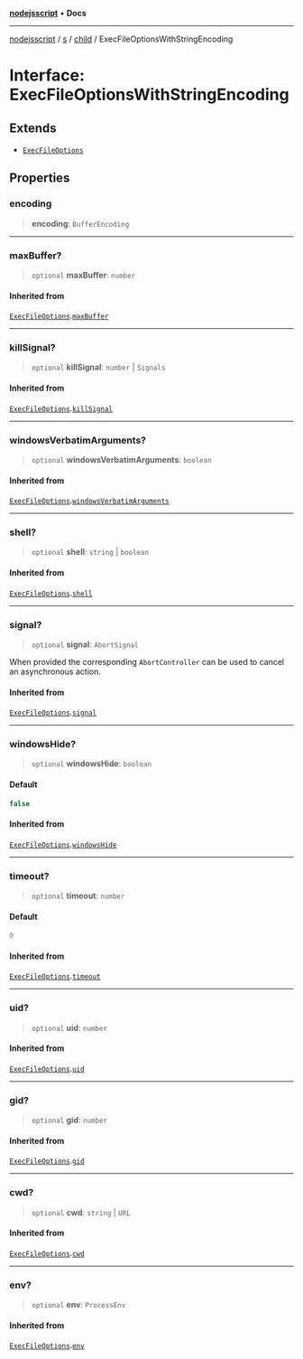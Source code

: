 [**nodejsscript**](../../../../../README.md) • **Docs**

***

[nodejsscript](../../../../../README.md) / [s](../../../README.md) / [child](../README.md) / ExecFileOptionsWithStringEncoding

# Interface: ExecFileOptionsWithStringEncoding

## Extends

- [`ExecFileOptions`](ExecFileOptions.md)

## Properties

### encoding

> **encoding**: `BufferEncoding`

***

### maxBuffer?

> `optional` **maxBuffer**: `number`

#### Inherited from

[`ExecFileOptions`](ExecFileOptions.md).[`maxBuffer`](ExecFileOptions.md#maxbuffer)

***

### killSignal?

> `optional` **killSignal**: `number` \| `Signals`

#### Inherited from

[`ExecFileOptions`](ExecFileOptions.md).[`killSignal`](ExecFileOptions.md#killsignal)

***

### windowsVerbatimArguments?

> `optional` **windowsVerbatimArguments**: `boolean`

#### Inherited from

[`ExecFileOptions`](ExecFileOptions.md).[`windowsVerbatimArguments`](ExecFileOptions.md#windowsverbatimarguments)

***

### shell?

> `optional` **shell**: `string` \| `boolean`

#### Inherited from

[`ExecFileOptions`](ExecFileOptions.md).[`shell`](ExecFileOptions.md#shell)

***

### signal?

> `optional` **signal**: `AbortSignal`

When provided the corresponding `AbortController` can be used to cancel an asynchronous action.

#### Inherited from

[`ExecFileOptions`](ExecFileOptions.md).[`signal`](ExecFileOptions.md#signal)

***

### windowsHide?

> `optional` **windowsHide**: `boolean`

#### Default

```ts
false
```

#### Inherited from

[`ExecFileOptions`](ExecFileOptions.md).[`windowsHide`](ExecFileOptions.md#windowshide)

***

### timeout?

> `optional` **timeout**: `number`

#### Default

```ts
0
```

#### Inherited from

[`ExecFileOptions`](ExecFileOptions.md).[`timeout`](ExecFileOptions.md#timeout)

***

### uid?

> `optional` **uid**: `number`

#### Inherited from

[`ExecFileOptions`](ExecFileOptions.md).[`uid`](ExecFileOptions.md#uid)

***

### gid?

> `optional` **gid**: `number`

#### Inherited from

[`ExecFileOptions`](ExecFileOptions.md).[`gid`](ExecFileOptions.md#gid)

***

### cwd?

> `optional` **cwd**: `string` \| `URL`

#### Inherited from

[`ExecFileOptions`](ExecFileOptions.md).[`cwd`](ExecFileOptions.md#cwd)

***

### env?

> `optional` **env**: `ProcessEnv`

#### Inherited from

[`ExecFileOptions`](ExecFileOptions.md).[`env`](ExecFileOptions.md#env)
